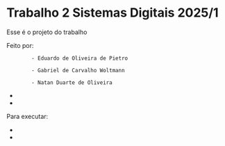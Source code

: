 # Trabalho 2 Sistemas Digitais 2025/1

Esse é o projeto do trabalho

Feito por:  

            - Eduardo de Oliveira de Pietro  

            - Gabriel de Carvalho Woltmann

            - Natan Duarte de Oliveira

- 
- 

Para executar:

- 
- 
